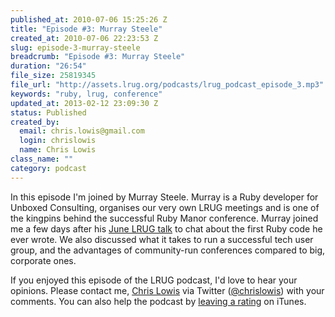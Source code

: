 ```yaml
--- 
published_at: 2010-07-06 15:25:26 Z
title: "Episode #3: Murray Steele"
created_at: 2010-07-06 22:23:53 Z
slug: episode-3-murray-steele
breadcrumb: "Episode #3: Murray Steele"
duration: "26:54"
file_size: 25819345
file_url: "http://assets.lrug.org/podcasts/lrug_podcast_episode_3.mp3"
keywords: "ruby, lrug, conference"
updated_at: 2013-02-12 23:09:30 Z
status: Published
created_by: 
  email: chris.lowis@gmail.com
  login: chrislowis
  name: Chris Lowis
class_name: ""
category: podcast
---
```


In this episode I'm joined by Murray Steele. Murray is a Ruby developer for Unboxed Consulting, organises our very own LRUG meetings and is one of the kingpins behind the successful Ruby Manor conference. Murray joined me a few days after his <a href="http://skillsmatter.com/podcast/ajax-ria/my-first-ruby">June LRUG talk</a> to chat about the first Ruby code he ever wrote. We also discussed what it takes to run a successful tech user group, and the advantages of community-run conferences compared to big, corporate ones. 

If you enjoyed this episode of the LRUG podcast, I'd love to hear your opinions. Please contact me, <a href="http://www.chrislowis.co.uk/">Chris Lowis</a> via Twitter (<a href="http://twitter.com/chrislowis">@chrislowis</a>) with your comments. You can also help the podcast by <a href="http://itunes.apple.com/gb/podcast/lrug-podcast/id366276525">leaving a rating</a> on iTunes.


